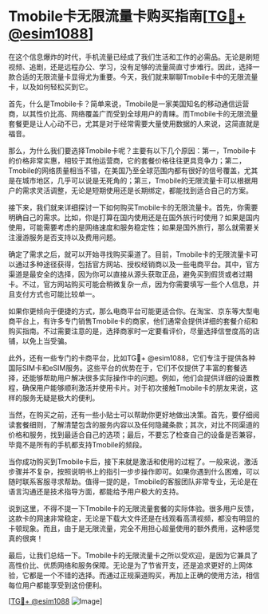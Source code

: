 # Tmobile卡无限流量卡购买指南[[TG💪+ @esim1088](https://t.me/s/esim1088)]

在这个信息爆炸的时代，手机流量已经成了我们生活和工作的必需品。无论是刷短视频、追剧，还是远程办公、学习，没有足够的流量简直寸步难行。因此，选择一款合适的无限流量卡显得尤为重要。今天，我们就来聊聊Tmobile卡中的无限流量卡，以及如何轻松买到它。

首先，什么是Tmobile卡？简单来说，Tmobile是一家美国知名的移动通信运营商，以其性价比高、网络覆盖广而受到全球用户的青睐。而Tmobile卡的无限流量套餐更是让人心动不已，尤其是对于经常需要大量使用数据的人来说，这简直就是福音。

那么，为什么我们要选择Tmobile卡呢？主要有以下几个原因：第一，Tmobile卡的价格非常实惠，相较于其他运营商，它的套餐价格往往更具竞争力；第二，Tmobile的网络质量相当不错，在美国乃至全球范围内都有很好的信号覆盖，尤其是在城市地区，几乎可以说是无死角的；第三，Tmobile的无限流量卡可以根据用户的需求灵活调整，无论是短期使用还是长期绑定，都能找到适合自己的方案。

接下来，我们就来详细探讨一下如何购买Tmobile卡的无限流量卡。首先，你需要明确自己的需求。比如，你是打算在国内使用还是在国外旅行时使用？如果是国内使用，可能需要考虑的是网络速度和服务稳定性；如果是国外旅行，那么就需要关注漫游服务是否支持以及费用问题。

确定了需求之后，就可以开始寻找购买渠道了。目前，Tmobile卡的无限流量卡可以通过多种途径获得，包括官方网站、授权经销商以及一些电商平台。其中，官方渠道是最安全的选择，因为你可以直接从源头获取正品，避免买到假货或者过期卡。不过，官方网站购买可能会稍微复杂一点，因为你需要填写一些个人信息，并且支付方式也可能比较单一。

如果你更倾向于便捷的方式，那么电商平台可能更适合你。在淘宝、京东等大型电商平台上，有许多专门销售Tmobile卡的商家，他们通常会提供详细的套餐介绍和购买指南。不过需要注意的是，选择商家时一定要看评价，尽量选择信誉度高的店铺，以免上当受骗。

此外，还有一些专门的卡商平台，比如TG💪+ @esim1088，它们专注于提供各种国际SIM卡和eSIM服务。这些平台的优势在于，它们不仅提供了丰富的套餐选择，还能够帮助用户解决很多实际操作中的问题。例如，他们会提供详细的设置教程，确保用户能够顺利激活并使用卡片。对于初次接触Tmobile卡的朋友来说，这样的服务无疑是极大的便利。

当然，在购买之前，还有一些小贴士可以帮助你更好地做出决策。首先，要仔细阅读套餐细则，了解清楚包含的服务内容以及任何隐藏条款；其次，对比不同渠道的价格和服务，找到最适合自己的选项；最后，不要忘了检查自己的设备是否兼容，毕竟不是所有的手机都支持Tmobile的频段。

当你成功购买到Tmobile卡后，接下来就是激活和使用的过程了。一般来说，激活步骤并不复杂，按照说明书上的指引一步步操作即可。如果你遇到什么困难，可以随时联系客服寻求帮助。值得一提的是，Tmobile的客服团队非常专业，无论是在语言沟通还是技术指导方面，都能给予用户极大的支持。

说到这里，不得不提一下Tmobile卡的无限流量套餐的实际体验。很多用户反馈，这款卡的网速非常稳定，无论是下载大文件还是在线观看高清视频，都没有明显的卡顿现象。而且，由于是无限流量，完全不用担心超量使用的额外费用，这种感觉真的很爽！

最后，让我们总结一下。Tmobile卡的无限流量卡之所以受欢迎，是因为它兼具了高性价比、优质网络和服务保障。无论是为了节省开支，还是追求更好的上网体验，它都是一个不错的选择。而通过正规渠道购买，再加上正确的使用方法，相信每位用户都能享受到这份便利。

[[TG💪+ @esim1088](https://t.me/s/esim1088) ![Image](https://i.postimg.cc/4NQfJmqS/Snipaste-2025-05-13-00-14-12.png)]